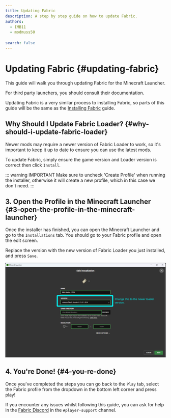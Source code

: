 ```yaml
---
title: Updating Fabric
description: A step by step guide on how to update Fabric.
authors:
  - IMB11
  - modmuss50

search: false
---
```


# Updating Fabric {#updating-fabric}

This guide will walk you through updating Fabric for the Minecraft Launcher.

For third party launchers, you should consult their documentation.

Updating Fabric is a very similar process to installing Fabric, so parts of this guide will be the same as the [Installing Fabric](./installing-fabric) guide.

## Why Should I Update Fabric Loader? {#why-should-i-update-fabric-loader}

Newer mods may require a newer version of Fabric Loader to work, so it's important to keep it up to date to ensure you can use the latest mods.

<!--@include: ./installing-fabric.md{14,41}-->

To update Fabric, simply ensure the game version and Loader version is correct then click `Install`.

::: warning IMPORTANT
Make sure to uncheck 'Create Profile' when running the installer, otherwise it will create a new profile, which in this case we don't need.
:::

## 3. Open the Profile in the Minecraft Launcher {#3-open-the-profile-in-the-minecraft-launcher}

Once the installer has finished, you can open the Minecraft Launcher and go to the `Installations` tab. You should go to your Fabric profile and open the edit screen.

Replace the version with the new version of Fabric Loader you just installed, and press `Save`.

![Updating Fabric Loader version in the Minecraft Launcher](/assets/players/updating-fabric.png)

## 4. You're Done! {#4-you-re-done}

Once you've completed the steps you can go back to the `Play` tab, select the Fabric profile from the dropdown in the bottom left corner and press play!

If you encounter any issues whilst following this guide, you can ask for help in the [Fabric Discord](https://discord.gg/v6v4pMv) in the `#player-support` channel.
